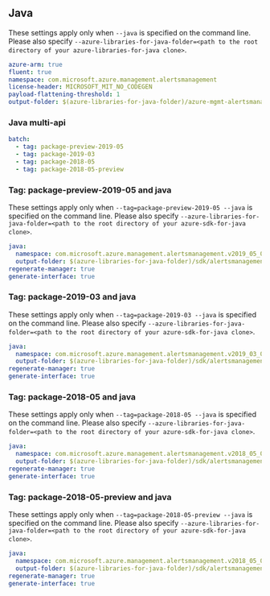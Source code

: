 ## Java

These settings apply only when `--java` is specified on the command line.
Please also specify `--azure-libraries-for-java-folder=<path to the root directory of your azure-libraries-for-java clone>`.

``` yaml $(java)
azure-arm: true
fluent: true
namespace: com.microsoft.azure.management.alertsmanagement
license-header: MICROSOFT_MIT_NO_CODEGEN
payload-flattening-threshold: 1
output-folder: $(azure-libraries-for-java-folder)/azure-mgmt-alertsmanagement
```

### Java multi-api

``` yaml $(java) && $(multiapi)
batch:
  - tag: package-preview-2019-05
  - tag: package-2019-03
  - tag: package-2018-05
  - tag: package-2018-05-preview
```

### Tag: package-preview-2019-05 and java

These settings apply only when `--tag=package-preview-2019-05 --java` is specified on the command line.
Please also specify `--azure-libraries-for-java-folder=<path to the root directory of your azure-sdk-for-java clone>`.

``` yaml $(tag)=='package-preview-2019-05' && $(java) && $(multiapi)
java:
  namespace: com.microsoft.azure.management.alertsmanagement.v2019_05_05_preview
  output-folder: $(azure-libraries-for-java-folder)/sdk/alertsmanagement/azure-mgmt-alertsmanagement/v2019_05_05_preview
regenerate-manager: true
generate-interface: true
```

### Tag: package-2019-03 and java

These settings apply only when `--tag=package-2019-03 --java` is specified on the command line.
Please also specify `--azure-libraries-for-java-folder=<path to the root directory of your azure-sdk-for-java clone>`.

``` yaml $(tag)=='package-2019-03' && $(java) && $(multiapi)
java:
  namespace: com.microsoft.azure.management.alertsmanagement.v2019_03_01
  output-folder: $(azure-libraries-for-java-folder)/sdk/alertsmanagement/azure-mgmt-alertsmanagement/v2019_03_01
regenerate-manager: true
generate-interface: true
```


### Tag: package-2018-05 and java

These settings apply only when `--tag=package-2018-05 --java` is specified on the command line.
Please also specify `--azure-libraries-for-java-folder=<path to the root directory of your azure-sdk-for-java clone>`.

``` yaml $(tag)=='package-2018-05' && $(java) && $(multiapi)
java:
  namespace: com.microsoft.azure.management.alertsmanagement.v2018_05_05
  output-folder: $(azure-libraries-for-java-folder)/sdk/alertsmanagement/azure-mgmt-alertsmanagement/v2018_05_05
regenerate-manager: true
generate-interface: true
```

### Tag: package-2018-05-preview and java

These settings apply only when `--tag=package-2018-05-preview --java` is specified on the command line.
Please also specify `--azure-libraries-for-java-folder=<path to the root directory of your azure-sdk-for-java clone>`.

``` yaml $(tag)=='package-2018-05-preview' && $(java) && $(multiapi)
java:
  namespace: com.microsoft.azure.management.alertsmanagement.v2018_05_05_preview
  output-folder: $(azure-libraries-for-java-folder)/sdk/alertsmanagement/azure-mgmt-alertsmanagement/v2018_05_05_preview
regenerate-manager: true
generate-interface: true
```